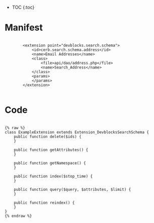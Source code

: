 * TOC
{:toc}

# Manifest

<pre>
<code class="language-xml">
		&lt;extension point=&quot;devblocks.search.schema&quot;&gt;
			&lt;id&gt;cerb.search.schema.address&lt;/id&gt;
			&lt;name&gt;Email Addresses&lt;/name&gt;
			&lt;class&gt;
				&lt;file&gt;api/dao/address.php&lt;/file&gt;
				&lt;name&gt;Search_Address&lt;/name&gt;
			&lt;/class&gt;
			&lt;params&gt;
			&lt;/params&gt;
		&lt;/extension&gt;
</code>
</pre>

# Code

<pre>
<code class="language-php">
{% raw %}
class ExampleExtension extends Extension_DevblocksSearchSchema {
	public function delete($ids) {
	}

	public function getAttributes() {
	}

	public function getNamespace() {
	}

	public function index($stop_time) {
	}

	public function query($query, $attributes, $limit) {
	}

	public function reindex() {
	}
}
{% endraw %}
</code>
</pre>

